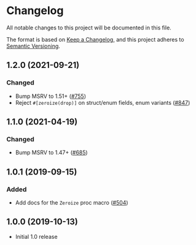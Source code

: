 # Changelog
All notable changes to this project will be documented in this file.

The format is based on [Keep a Changelog](https://keepachangelog.com/en/1.0.0/),
and this project adheres to [Semantic Versioning](https://semver.org/spec/v2.0.0.html).

## 1.2.0 (2021-09-21)
### Changed
- Bump MSRV to 1.51+ ([#755])
- Reject `#[zeroize(drop)]` on struct/enum fields, enum variants ([#847])

[#755]: https://github.com/iqlusioninc/crates/pull/755
[#847]: https://github.com/iqlusioninc/crates/pull/847

## 1.1.0 (2021-04-19)
### Changed
- Bump MSRV to 1.47+ ([#685])

[#685]: https://github.com/iqlusioninc/crates/pull/685

## 1.0.1 (2019-09-15)
### Added
- Add docs for the `Zeroize` proc macro ([#504])

[#504]: https://github.com/iqlusioninc/crates/pull/504

## 1.0.0 (2019-10-13)

- Initial 1.0 release
